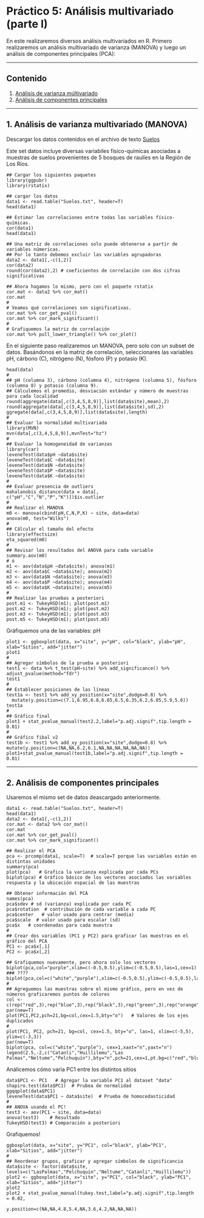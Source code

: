 # Práctico 5: Análisis multivariado (parte I)

En este realizaremos diversos análisis multivariados en R. Primero realizaremos un análisis multivariado de varianza (MANOVA) y luego un análisis de componentes principales (PCA):

---

## Contenido

1. [Análisis de varianza múltivariado](https://github.com/lecastaneda/Bioestadistica/edit/main/Pr%C3%A1ctico5.md#1-an%C3%A1lisis-de-varianza-multivariado-manova)
2. [Análisis de componentes principales](https://github.com/lecastaneda/Bioestadistica/blob/main/Pr%C3%A1ctico2.md#2-an%C3%A1lisis-no-param%C3%A9trico-de-una-v%C3%ADa)

---
## 1. Análisis de varianza multivariado (MANOVA)

Descargar los datos contenidos en el archivo de texto [Suelos](https://github.com/lecastaneda/Bioestadistica/blob/main/Suelos.txt)

Este set datos incluye diversas variabiles físico-químicas asociadas a muestras de suelos provenientes de 5 bosques de raulíes en la Región de Los Ríos.
```
## Cargar los siguientes paquetes
library(ggpubr)
library(rstatix)

## cargar los datos
data1 <- read.table("Suelos.txt", header=T)
head(data1)

## Estimar las correlaciones entre todas las variables físico-químicas.
cor(data1)
head(data1)

## Una matriz de correlaciones solo puede obtenerse a partir de variables númericas.
## Por lo tanto debemos excluir las variables agrupadoras
data2 <- data1[,-c(1,2)]
cor(data2)
round(cor(data2),2) # coeficientes de correlación con dos cifras significativas

## Ahora hagamos lo mismo, pero con el paquete rstatix
cor.mat <- data2 %>% cor_mat()
cor.mat
#
# Veamos qué correlaciones son significativas.
cor.mat %>% cor_get_pval()
cor.mat %>% cor_mark_significant()
#
# Grafiquemos la matriz de correlación
cor.mat %>% pull_lower_triangle() %>% cor_plot()
```

En el siguiente paso realizaremos un MANOVA, pero solo con un subset de datos. Basándonos en la matriz de correlación, seleccionares las variables pH, cárbono (C), nitrógeno (N), fósforo (P) y potasio (K).

```
head(data)
#
## pH (columna 3), cárbono (columna 4), nitrógeno (columna 5), fósforo (columna 8) y potasio (columna 9).
## Cálculemos el promedio, desviación estándar y número de muestras para cada localidad
round(aggregate(data[,c(3,4,5,8,9)],list(data$site),mean),2)
round(aggregate(data[,c(3,4,5,8,9)],list(data$site),sd),2)
ggregate(data[,c(3,4,5,8,9)],list(data$site),length)
#
## Evaluar la normalidad multivariada
library(MVN)
mvn(data[,c(3,4,5,8,9)],mvnTest="hz")
#
## Evaluar la homogeneidad de varianzas
library(car)
leveneTest(data$pH ~data$site)
leveneTest(data$C ~data$site)
leveneTest(data$N ~data$site)
leveneTest(data$P ~data$site)
leveneTest(data$K ~data$site)
#
## Evaluar presencia de outliers
mahalanobis_distance(data = data[, c("pH","C","N","P","K")])$is.outlier
#
## Realizar el MANOVA
m0 <- manova(cbind(pH,C,N,P,K) ~ site, data=data)
anova(m0, test="Wilks")
#
## Cálcular el tamaño del efecto
library(effectsize)
eta_squared(m0)
#
## Revisar los resultados del ANOVA para cada variable
summary.aov(m0)
# ó
m1 <- aov(data$pH ~data$site); anova(m1)
m2 <- aov(data$C ~data$site); anova(m2)
m3 <- aov(data$N ~data$site); anova(m3)
m4 <- aov(data$P ~data$site); anova(m4)
m5 <- aov(data$K ~data$site); anova(m5)
#
## Realizar las pruebas a posteriori
post.m1 <- TukeyHSD(m1); plot(post.m1)
post.m2 <- TukeyHSD(m1); plot(post.m2)
post.m3 <- TukeyHSD(m1); plot(post.m3)
post.m5 <- TukeyHSD(m1); plot(post.m5)
```

Gráfiquemos una de las variables: pH
```
plot1 <- ggboxplot(data, x="site", y="pH", col="black", ylab="pH", xlab="Sitios", add="jitter")
plot1
#
## Agregar símbolos de la prueba a posteriori
test1 <- data %>% t_test(pH~site) %>% add_significance() %>% adjust_pvalue(method="fdr")
test1
#
## Establecer posiciones de las líneas
test1a <- test1 %>% add_xy_position(x="site",dodge=0.8) %>% 
  mutate(y.position=c(7.1,6.95,6.8,6.65,6.5,6.35,6.2,6.05,5.9,5.6))
test1a
#
## Gráfico final
plot1 + stat_pvalue_manual(test2.2,label="p.adj.signif",tip.length = 0.01)
#
## Gráfico fibal v2
test1b <- test1 %>% add_xy_position(x="site",dodge=0.8) %>% mutate(y.position=c(NA,NA,6.2,6.1,NA,NA,NA,NA,NA,NA))
plot1+stat_pvalue_manual(test1b,label="p.adj.signif",tip.length = 0.01)
```

---
## 2. Análisis de componentes principales

Usaremos el mismo set de datos deascargado anteriormente.

```
data1 <- read.table("Suelos.txt", header=T)
head(data1)
data2 <- data1[,-c(1,2)]
cor.mat <- data2 %>% cor_mat()
cor.mat
cor.mat %>% cor_get_pval()
cor.mat %>% cor_mark_significant()

## Realizar el PCA
pca <- prcomp(data1, scale=T)  # scale=T porque las variables están en distintas unidades
summary(pca)
plot(pca)   # Grafica la varianza explicada por cada PCs
biplot(pca) # Gráfico básico de los vectores asociados las variables respuesta y la ubicación espacial de las muestras

## Obtener información del PCA
names(pca)
pca$sdev # sd (varianza) explicada por cada PC
pca$rotation  # contribución de cada variable a cada PC
pca$center   # valor usado para centrar (media)
pca$scale  # valor usado para escalar (sd)
pca$x   # coordenadas para cada muestra
#
## Crear dos variables (PC1 y PC2) para graficar las muestras en el gráfico del PCA
PC1 <- pca$x[,1]
PC2 <- pca$x[,2]

## Grafiquemos nuevamente, pero ahora solo los vectores
biplot(pca,col="purple",xlim=c(-0.5,0.5),ylim=c(-0.5,0.5),las=1,cex=1)  ### ????
biplot(pca,col=c("white","purple"),xlim=c(-0.5,0.5),ylim=c(-0.5,0.5),las=1,cex=1)
#
## Agreguemos las muestras sobre el mismo gráfico, pero en vez de números graficaremos puntos de colores
col <- c(rep("red",3),rep("blue",3),rep("black",3),rep("green",3),rep("orange",3))
par(new=T)
plot(PC1,PC2,pch=21,bg=col,cex=1.5,bty="o")   # Valores de los ejes duplicados
#
plot(PC1, PC2, pch=21, bg=col, cex=1.5, bty="o", las=1, xlim=c(-5,5), ylim=c(-3,3))
par(new=T)
biplot(pca, col=c("white","purple"), cex=1,xaxt="n",yaxt="n")
legend(2.5,-2,c("Catanli","Huillilemu","Las Palmas","Neltume","Pelchuquín"),bty="n",pch=21,cex=1,pt.bg=c("red","blue","black","green","orange"),y.intersp=0.2)
```

Análicemos cómo varía PC1 entre los distintos sitios

```
data$PC1 <- PC1   # Agregar la variable PC1 al dataset "data"
shapiro.test(data$PC1)  # Prubea de normalidad
ggqqplot(data$PC1)
leveneTest(data$PC1 ~ data$site)  # Prueba de homocedasticidad
#
## ANOVA usando el PC!
test3 <- aov(PC1 ~ site, data=data)
anova(test3)    # Resultado
TukeyHSD(test3) # Comparación a posteriori
```

Grafiquemos!

```
ggboxplot(data, x="site", y="PC1", col="black", ylab="PC1", xlab="Sitios", add="jitter")
#
## Reordenar grupos, graficar y agregar símbolos de significancia
data$site <- factor(data$site, levels=c("LasPalmas","Pelchuquin","Neltume","Catanli","Huillilemu"))
plot2 <- ggboxplot(data, x="site", y="PC1", col="black", ylab="PC1", xlab="Sitios", add="jitter")
plot2
plot2 + stat_pvalue_manual(tukey.test,label="p.adj.signif",tip.length = 0.02, 
                            y.position=c(NA,NA,4.8,5.4,NA,3.6,4.2,NA,NA,NA))
```
